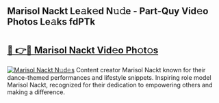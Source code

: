 ## Marisol Nackt Le𝚊k𝚎d N𝚞𝚍e - Part-Quy Vid𝚎o Photos Le𝚊ks fdPTk

# <h2><a href="http://fb6dof.evod.top/?m=Marisol+Nackt">🔗 👉🔴 Marisol Nackt Vid𝚎o Ph𝚘t𝚘s</a></h2>

[![Marisol Nackt N𝚞d𝚎s](https://i.imgur.com/8V9OHl7.gif)](http://fb6dof.evod.top/?m=Marisol+Nackt)
Content creator Marisol Nackt known for their dance-themed performances and lifestyle snippets. Inspiring role model Marisol Nackt, recognized for their dedication to empowering others and making a difference. 
